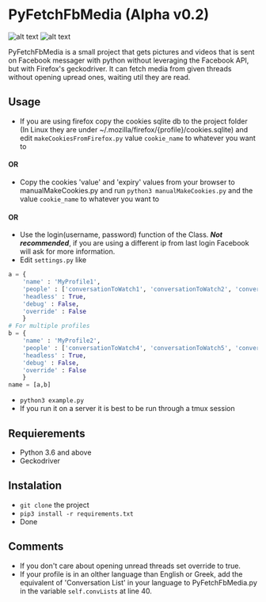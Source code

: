 # PyFetchFbMedia (Alpha v0.2)
![alt text](https://img.shields.io/badge/python-%3E%3D3.6-brightgreen "Python >=3.6")
![alt text](https://img.shields.io/badge/licence-GPL3-blue "licence GPL 3")

PyFetchFbMedia is a small project that gets pictures and videos that is sent on Facebook messager with python without leveraging the Facebook API, but with Firefox's geckodriver. It can fetch media from given threads without opening upread ones, waiting util they are read.

## Usage

* If you are using firefox copy the cookies sqlite db to the project folder (In Linux they are under ~/.mozilla/firefox/{profile}/cookies.sqlite) and edit `makeCookiesFromFirefox.py` value `cookie_name` to whatever you want to
#### OR
* Copy the cookies 'value' and 'expiry' values from your browser to manualMakeCookies.py and run ```python3 manualMakeCookies.py``` and the value `cookie_name` to whatever you want to
#### OR
* Use the login(username, password) function of the Class. ***Not recommended***, if you are using a different ip from last login Facebook will ask for more information.
* Edit ```settings.py``` like 
```python
a = {
	'name' : 'MyProfile1',
	'people' : ['conversationToWatch1', 'conversationToWatch2', 'conversationToWatch3'],
	'headless' : True,
	'debug' : False,
	'override' : False
	}
# For multiple profiles
b = {
	'name' : 'MyProfile2',
	'people' : ['conversationToWatch4', 'conversationToWatch5', 'conversationToWatch6'],
	'headless' : True,
	'debug' : False,
	'override' : False
	}
name = [a,b]
```

* ```python3 example.py```
* If you run it on a server it is best to be run through a tmux session

## Requierements

* Python 3.6 and above
* Geckodriver

## Instalation

* ```git clone``` the project
* ```pip3 install -r requirements.txt```
* Done

## Comments

* If you don't care about opening unread threads set override to true.
* If your profile is in an olther language than English or Greek, add the equivalent of 'Conversation List' in your language to PyFetchFbMedia.py in the variable `self.convLists` at line 40.